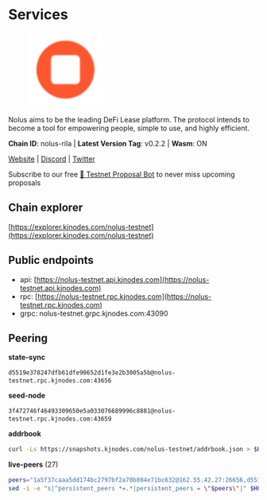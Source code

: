 # Services

<figure><img src="https://raw.githubusercontent.com/kj89/cosmos-images/main/logos/nolus.png" width="150" alt=""><figcaption></figcaption></figure>

Nolus aims to be the leading DeFi Lease platform. The protocol  intends to become a tool for empowering people, simple to use, and highly efficient.

**Chain ID**: nolus-rila | **Latest Version Tag**: v0.2.2 | **Wasm**: ON

[Website](https://www.nolus.io) | [Discord](https://discord.gg/nolus-protocol) | [Twitter](https://twitter.com/NolusProtocol)



Subscribe to our free [🤖 Testnet Proposal Bot](https://t.me/kjnodes_testnet_proposal_bot) to never miss upcoming proposals


## Chain explorer
[https://explorer.kjnodes.com/nolus-testnet](https://explorer.kjnodes.com/nolus-testnet)

## Public endpoints

* api: [https://nolus-testnet.api.kjnodes.com](https://nolus-testnet.api.kjnodes.com)
* rpc: [https://nolus-testnet.rpc.kjnodes.com](https://nolus-testnet.rpc.kjnodes.com)
* grpc: nolus-testnet.grpc.kjnodes.com:43090

## Peering

**state-sync**

```text
d5519e378247dfb61dfe90652d1fe3e2b3005a5b@nolus-testnet.rpc.kjnodes.com:43656
```

**seed-node**

```text
3f472746f46493309650e5a033076689996c8881@nolus-testnet.rpc.kjnodes.com:43659
```

**addrbook**
```bash
curl -Ls https://snapshots.kjnodes.com/nolus-testnet/addrbook.json > $HOME/.nolus/config/addrbook.json
```

**live-peers** (27)
```bash
peers="1a5f37caaa5dd174bc2797bf2a70b804e71bc632@162.55.42.27:26656,d5519e378247dfb61dfe90652d1fe3e2b3005a5b@65.109.68.190:43656,6b14535ff005667f324f8439a55a21ee2f170d12@95.217.211.81:26656,b707384941f6ae2c291d7031b51771c470e3a686@65.108.9.230:28656,5b7092ce1624e8a23a5d90897c4c5231fb7b1238@185.245.183.172:16656,b0fa31de7a29b92b4c910cbafb2789626a1db8a9@65.108.9.164:20756,e84c51a539d705787644e235faab6bccd4b73bdd@5.61.33.18:26656,5c2a752c9b1952dbed075c56c600c3a79b58c395@195.3.220.135:27016,55efbf3711e104ada09b4dadba5890ea2a96d4b7@65.109.116.204:20756,228b1139c787fcb02358d99db748119123cf08c0@65.109.65.163:20756,f9734a35578309156308f12eba510ef995de4769@165.22.111.173:20756,33f4b7f56b6708526f0638162f020394de0ce5e9@65.21.229.33:28656,8b0b427b4567a7a66f05fab1146ee97b52ad7958@93.189.30.119:26656,89d4b6b28f4399f49c82f9b0e891463f07f26cfe@95.216.65.177:29656,fcb82df30d2056c3af024fb389e173d683fe8229@65.108.105.48:19756,b04b320e306ccd38b3da4d5ebc8099ceff452c65@178.63.8.245:61456,03ec7af23216082eeccc690b7bdcbe497bf2dcf8@136.243.88.91:9000,aad36d817f6f5c66a002b87a4fb133a3e3137b31@194.163.187.175:43656,15cd61c8528611d1192ee06578cd6f5054645a0e@46.101.115.206:55666,e6e48680fa62c03bed242c52eb21d3cbe44a6752@46.8.210.144:26856,48283100d4cf8068dc16ef1b10aacf092303ec2f@65.109.85.170:47656,1c50df97e155afa50189f48daf41be046c7fe682@85.10.202.135:32656,e0ab3276d94a8fbdf04b0b9eb95df22f7037eb89@167.235.31.186:34656,d71f6a702561b08023810464a96668045dbabd9e@95.214.55.25:26656,50d786a2d242839fe2bdb69bee694d7ffa455824@5.161.60.42:18656,a12f0c225332ab006fbc46d58706669bf44f52e0@113.176.160.117:26656,73e55e512de96e81fa025463f1581daf64172f76@65.108.13.154:31656"
sed -i -e "s|^persistent_peers *=.*|persistent_peers = \"$peers\"|" $HOME/.nolus/config/config.toml
```
